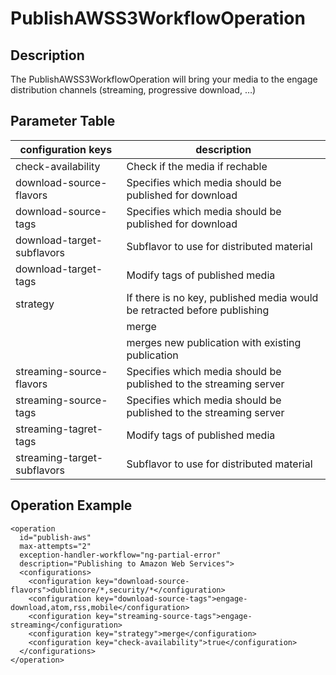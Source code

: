 # PublishAWSS3WorkflowOperation


## Description

The PublishAWSS3WorkflowOperation will bring your media to the engage distribution channels (streaming, progressive download, …)


## Parameter Table

|configuration keys         |description                                                                   |
|---------------------------|------------------------------------------------------------------------------|
|check-availability         |Check if the media if rechable                                                |
|download-source-flavors    |Specifies which media should be published for download                        |
|download-source-tags       |Specifies which media should be published for download                        |
|download-target-subflavors |Subflavor to use for distributed material                                     |
|download-target-tags       |Modify tags of published media                                                |
|strategy                   |If there is no key, published media would be retracted before publishing      |
|                           | <configuration key="strategy">merge</configuration>                          |
|                           |merges new publication with existing publication                              |
|streaming-source-flavors   |Specifies which media should be published to the streaming server             |
|streaming-source-tags      |Specifies which media should be published to the streaming server             |
|streaming-tagret-tags      |Modify tags of published media                                                |
|streaming-target-subflavors|Subflavor to use for distributed material                                     |


## Operation Example

    <operation
      id="publish-aws"
      max-attempts="2"
      exception-handler-workflow="ng-partial-error"
      description="Publishing to Amazon Web Services">
      <configurations>
        <configuration key="download-source-flavors">dublincore/*,security/*</configuration>
        <configuration key="download-source-tags">engage-download,atom,rss,mobile</configuration>
        <configuration key="streaming-source-tags">engage-streaming</configuration>
        <configuration key="strategy">merge</configuration>
        <configuration key="check-availability">true</configuration>
      </configurations>
    </operation>
